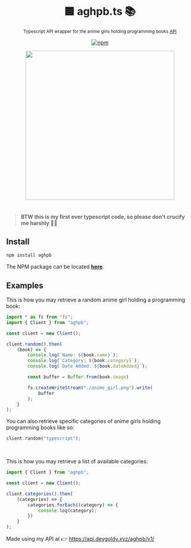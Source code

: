 <div align="center">

  # 🟦 aghpb.ts 📚
  <sub>Typescript API wrapper for the anime girls holding programming books [API](https://api.devgoldy.xyz/aghpb/v1/docs)</sub>

  [![npm](https://img.shields.io/npm/v/aghpb?style=flat)](https://www.npmjs.com/package/aghpb)

</div>

<div align="center">

  <img src="./assets/book_1.png" width="400px">

</div>

<br>

> #### BTW this is my first ever typescript code, so please don't crucify me harshly 🥺🙏

## Install
```typescript
npm install aghpb
```
The NPM package can be located [**here**](https://www.npmjs.com/package/aghpb).

## Examples
This is how you may retrieve a random anime girl holding a programming book:
```typescript
import * as fs from "fs";
import { Client } from "aghpb";

const client = new Client();

client.random().then(
    (book) => {
        console.log(`Name: ${book.name}`);
        console.log(`Category: ${book.category}`);
        console.log(`Date Added: ${book.dateAdded}`);

        const buffer = Buffer.from(book.image)

        fs.createWriteStream("./anime_girl.png").write(
            buffer
        );
    }
);
```
You can also retrieve specific categories of anime girls holding programming books like so:
```rust
client.random("typescript");
```

<br>

This is how you may retrieve a list of available categories:
```typescript
import { Client } from "aghpb";

const client = new Client();

client.categories().then(
    (categories) => {
        categories.forEach((category) => {
            console.log(category);
        })
    }
);
```

Made using my API at 👉 https://api.devgoldy.xyz/aghpb/v1/
